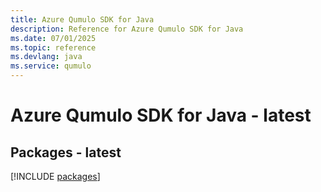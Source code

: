 ```yaml
---
title: Azure Qumulo SDK for Java
description: Reference for Azure Qumulo SDK for Java
ms.date: 07/01/2025
ms.topic: reference
ms.devlang: java
ms.service: qumulo
---
```

# Azure Qumulo SDK for Java - latest
## Packages - latest
[!INCLUDE [packages](qumulo-index.md)]